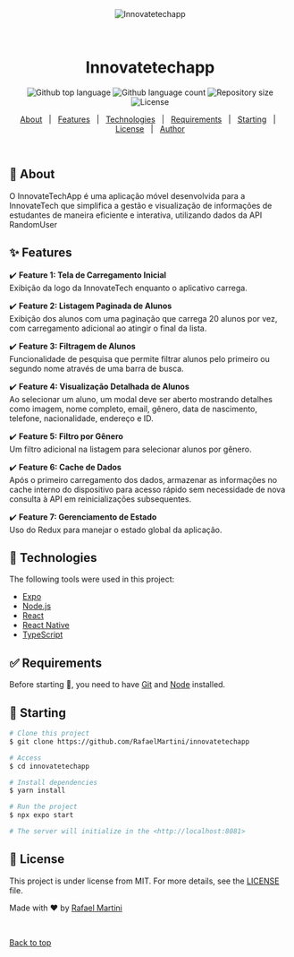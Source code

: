 <div align="center" id="top"> 
  <img src="./.github/app.gif" alt="Innovatetechapp" />

&#xa0;

  <!-- <a href="https://innovatetechapp.netlify.app">Demo</a> -->
</div>

<h1 align="center">Innovatetechapp</h1>

<p align="center">
  <img alt="Github top language" src="https://img.shields.io/github/languages/top/RafaelMartini/innovatetechapp?color=56BEB8">

  <img alt="Github language count" src="https://img.shields.io/github/languages/count/RafaelMartini/innovatetechapp?color=56BEB8">

  <img alt="Repository size" src="https://img.shields.io/github/repo-size/RafaelMartini/innovatetechapp?color=56BEB8">

  <img alt="License" src="https://img.shields.io/github/license/RafaelMartini/innovatetechapp?color=56BEB8">

  <!-- <img alt="Github issues" src="https://img.shields.io/github/issues/RafaelMartini/innovatetechapp?color=56BEB8" /> -->

  <!-- <img alt="Github forks" src="https://img.shields.io/github/forks/RafaelMartini/innovatetechapp?color=56BEB8" /> -->

  <!-- <img alt="Github stars" src="https://img.shields.io/github/stars/RafaelMartini/innovatetechapp?color=56BEB8" /> -->
</p>

<!-- Status -->

<!-- <h4 align="center">
	🚧  Innovatetechapp 🚀 Under construction...  🚧
</h4>

<hr> -->

<p align="center">
  <a href="#dart-about">About</a> &#xa0; | &#xa0; 
  <a href="#sparkles-features">Features</a> &#xa0; | &#xa0;
  <a href="#rocket-technologies">Technologies</a> &#xa0; | &#xa0;
  <a href="#white_check_mark-requirements">Requirements</a> &#xa0; | &#xa0;
  <a href="#checkered_flag-starting">Starting</a> &#xa0; | &#xa0;
  <a href="#memo-license">License</a> &#xa0; | &#xa0;
  <a href="https://github.com/RafaelMartini" target="_blank">Author</a>
</p>

<br>

## :dart: About

O InnovateTechApp é uma aplicação móvel desenvolvida para a InnovateTech que simplifica a gestão e visualização de informações de estudantes de maneira eficiente e interativa, utilizando dados da API RandomUser

## :sparkles: Features

:heavy_check_mark: **Feature 1: Tela de Carregamento Inicial**  
Exibição da logo da InnovateTech enquanto o aplicativo carrega.

:heavy_check_mark: **Feature 2: Listagem Paginada de Alunos**  
Exibição dos alunos com uma paginação que carrega 20 alunos por vez, com carregamento adicional ao atingir o final da lista.

:heavy_check_mark: **Feature 3: Filtragem de Alunos**  
Funcionalidade de pesquisa que permite filtrar alunos pelo primeiro ou segundo nome através de uma barra de busca.

:heavy_check_mark: **Feature 4: Visualização Detalhada de Alunos**  
Ao selecionar um aluno, um modal deve ser aberto mostrando detalhes como imagem, nome completo, email, gênero, data de nascimento, telefone, nacionalidade, endereço e ID.

:heavy_check_mark: **Feature 5: Filtro por Gênero**  
Um filtro adicional na listagem para selecionar alunos por gênero.

:heavy_check_mark: **Feature 6: Cache de Dados**  
Após o primeiro carregamento dos dados, armazenar as informações no cache interno do dispositivo para acesso rápido sem necessidade de nova consulta à API em reinicializações subsequentes.

:heavy_check_mark: **Feature 7: Gerenciamento de Estado**  
Uso do Redux para manejar o estado global da aplicação.

## :rocket: Technologies

The following tools were used in this project:

-   [Expo](https://expo.io/)
-   [Node.js](https://nodejs.org/en/)
-   [React](https://pt-br.reactjs.org/)
-   [React Native](https://reactnative.dev/)
-   [TypeScript](https://www.typescriptlang.org/)

## :white_check_mark: Requirements

Before starting :checkered_flag:, you need to have [Git](https://git-scm.com) and [Node](https://nodejs.org/en/) installed.

## :checkered_flag: Starting

```bash
# Clone this project
$ git clone https://github.com/RafaelMartini/innovatetechapp

# Access
$ cd innovatetechapp

# Install dependencies
$ yarn install

# Run the project
$ npx expo start

# The server will initialize in the <http://localhost:8081>
```

## :memo: License

This project is under license from MIT. For more details, see the [LICENSE](LICENSE.md) file.

Made with :heart: by <a href="https://github.com/RafaelMartini" target="_blank">Rafael Martini</a>

&#xa0;

<a href="#top">Back to top</a>
